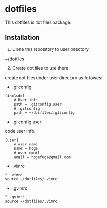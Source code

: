 dotfiles
==========

This dotfiles is dot files package.

Installation
-------------

1. Clone this repository to user directory.

~/dotfiles

2. Create dot files to use there.

create dot files under user directory as followes:

* .gitconfig

```gitconfig
[include]
	# User info
	path = .gitconfig.user
	# .gitconfig
	path = ~/dotfiles/.gitconfig
```

* .gitconfig.user

code user info.

```gitconfig
[user]
	# user name
	name = hoge
	# user email
	email = hogefuga@gmail.com
```

* .vimrc

```vim
" .vimrc
source ~/dotfiles/.vimrc
```

* .gvimrc

```vim
" .gvimrc
source ~/dotfiles/.vimrc
```

